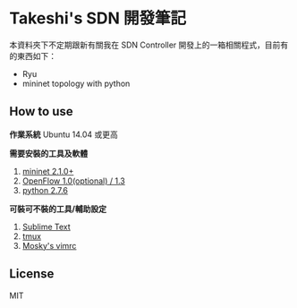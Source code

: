 Takeshi's SDN 開發筆記
===========
本資料夾下不定期跟新有關我在 SDN Controller
開發上的一箱相關程式，目前有的東西如下：
- Ryu
- mininet topology with python

How to use
--------------
**作業系統**
Ubuntu 14.04 或更高

**需要安裝的工具及軟體**
1. [mininet 2.1.0+][1]
2. [OpenFlow 1.0(optional) / 1.3][2]
3. [python 2.7.6][3]

**可裝可不裝的工具/輔助設定**
1. [Sublime Text][4]
2. [tmux][5]
2. [Mosky's vimrc][6]


License
----
MIT


[1]: http://mininet.org/
[2]: https://www.opennetworking.org/
[3]: https://www.python.org/
[4]: http://www.sublimetext.com/
[5]: http://tmux.sourceforge.net/
[6]: https://github.com/moskytw/mosky.vim
